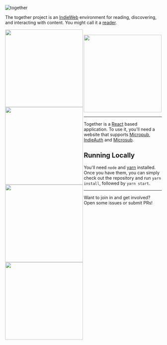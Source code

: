 ![together](together-logo.png)

The together project is an [IndieWeb](http://indieweb.org)
environment for reading, discovering, and interacting with content. You might
call it a [reader](http://indieweb.org/reader).

<div>
<a href="https://cleverdevil.io/s/WEGNzGQDyX.jpg">
  <img width="250" align="left" src="https://cleverdevil.io/s/WEGNzGQDyX.jpg">
</a>
<a href="https://cleverdevil.io/s/5wGwiSMpSA.jpg">
  <img width="250" align="left" src="https://cleverdevil.io/s/5wGwiSMpSA.jpg">
</a>
<a href="https://cleverdevil.io/s/dMFEtVZ4Mh.jpg">
  <img width="250" align="left" src="https://cleverdevil.io/s/dMFEtVZ4Mh.jpg">
</a>
<br>
<a href="https://cleverdevil.io/s/LDB4IBtNaD.jpg">
  <img width="250" align="left" src="https://cleverdevil.io/s/LDB4IBtNaD.jpg">
</a>
<a href="https://cleverdevil.io/s/kBOkpX8GM5.jpg">
  <img width="250" src="https://cleverdevil.io/s/kBOkpX8GM5.jpg">
</a>
</div>

---

Together is a [React](https://facebook.github.io/react/) based application. To
use it, you'll need a website that supports
[Micropub](https://indieweb.org/Micropub), 
[IndieAuth](https://indieweb.org/IndieAuth) and 
[Microsub](https://indieweb.org/Microsub).

## Running Locally

You'll need `node` and [yarn](https://yarnpkg.com/en/) installed. Once you have
them, you can simply check out the repository and run `yarn install`, followed
by `yarn start`.

---

Want to join in and get involved? Open some issues or submit PRs!
